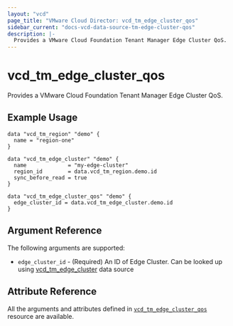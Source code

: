```yaml
---
layout: "vcd"
page_title: "VMware Cloud Director: vcd_tm_edge_cluster_qos"
sidebar_current: "docs-vcd-data-source-tm-edge-cluster-qos"
description: |-
  Provides a VMware Cloud Foundation Tenant Manager Edge Cluster QoS.
---
```


# vcd\_tm\_edge\_cluster\_qos

Provides a VMware Cloud Foundation Tenant Manager Edge Cluster QoS.

## Example Usage

```hcl
data "vcd_tm_region" "demo" {
  name = "region-one"
}

data "vcd_tm_edge_cluster" "demo" { 
  name             = "my-edge-cluster"
  region_id        = data.vcd_tm_region.demo.id
  sync_before_read = true
}

data "vcd_tm_edge_cluster_qos" "demo" {
  edge_cluster_id = data.vcd_tm_edge_cluster.demo.id
}
```

## Argument Reference

The following arguments are supported:

* `edge_cluster_id` - (Required) An ID of Edge Cluster. Can be looked up using
  [vcd_tm_edge_cluster](/providers/vmware/vcd/latest/docs/data-sources/tm_edge_cluster) data source

## Attribute Reference

All the arguments and attributes defined in
[`vcd_tm_edge_cluster_qos`](/providers/vmware/vcd/latest/docs/resources/tm_edge_cluster_qos) resource are available.